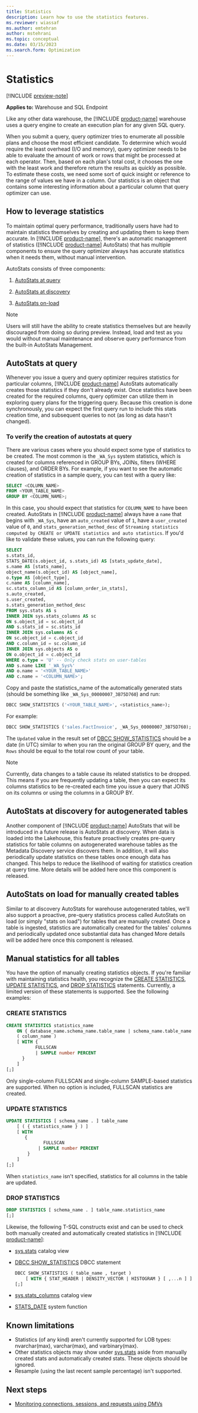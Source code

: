 ```yaml
---
title: Statistics
description: Learn how to use the statistics features.
ms.reviewer: wiassaf
ms.author: emtehran
author: mstehrani
ms.topic: conceptual
ms.date: 03/15/2023
ms.search.form: Optimization
---
```


# Statistics

[!INCLUDE [preview-note](../includes/preview-note.md)]

**Applies to:** Warehouse and SQL Endpoint

Like any other data warehouse, the [!INCLUDE [product-name](../includes/product-name.md)] warehouse uses a query engine to create an execution plan for any given SQL query.

When you submit a query, query optimizer tries to enumerate all possible plans and choose the most efficient candidate. To determine which would require the least overhead (I/O and memory), query optimizer needs to be able to evaluate the amount of work or rows that might be processed at each operator. Then, based on each plan's total cost, it chooses the one with the least work and therefore return the results as quickly as possible. To estimate these costs, we need some sort of quick insight or reference to the range of values we have in a column. Our statistics is an object that contains some interesting information about a particular column that query optimizer can use.

## How to leverage statistics

To maintain optimal query performance, traditionally users have had to maintain statistics themselves by creating and updating them to keep them accurate. In [!INCLUDE [product-name](../includes/product-name.md)], there's an automatic management of statistics ([!INCLUDE [product-name](../includes/product-name.md)] AutoStats) that has multiple components to ensure the query optimizer always has accurate statistics when it needs them, without manual intervention. 

AutoStats consists of three components:

1. [AutoStats at query](#autostats-at-query)

2. [AutoStats at discovery](#autostats-at-discovery-for-autogenerated-tables)

3. [AutoStats on-load](#autostats-on-load-for-manually-created-tables)

> [!NOTE]
> Users will still have the ability to create statistics themselves but are heavily discouraged from doing so during preview. Instead, load and test as you would without manual maintenance and observe query performance from the built-in AutoStats Management.

## AutoStats at query

Whenever you issue a query and query optimizer requires statistics for particular columns, [!INCLUDE [product-name](../includes/product-name.md)] AutoStats automatically creates those statistics if they don't already exist. Once statistics have been created for the required columns, query optimizer can utilize them in exploring query plans for the triggering query. Because this creation is done synchronously, you can expect the first query run to include this stats creation time, and subsequent queries to not (as long as data hasn't changed).

### To verify the creation of autostats at query

There are various cases where you should expect some type of statistics to be created. The most common is the `_WA_Sys` system statistics, which is created for columns referenced in GROUP BYs, JOINs, filters (WHERE clauses), and ORDER BYs. For example, if you want to see the automatic creation of statistics in a sample query, you can test with a query like:

```sql
SELECT <COLUMN_NAME>
FROM <YOUR_TABLE_NAME>
GROUP BY <COLUMN_NAME>;
```

In this case, you should expect that statistics for `COLUMN_NAME` to have been created. AutoStats in [!INCLUDE [product-name](../includes/product-name.md)] always have a `name` that begins with `_WA_Sys`, have an `auto_created` value of `1`, have a `user_created` value of `0`, and `stats_generation_method_desc` of `Streaming statistics computed by CREATE or UPDATE statistics and auto statistics`. If you'd like to validate these values, you can run the following query:

```sql
SELECT 
s.stats_id,
STATS_DATE(s.object_id, s.stats_id) AS [stats_update_date], 
s.name AS [stats_name],
object_name(s.object_id) AS [object_name],
o.type AS [object_type],
c.name AS [column_name],
sc.stats_column_id AS [column_order_in_stats],
s.auto_created,
s.user_created,
s.stats_generation_method_desc 
FROM sys.stats AS s 
INNER JOIN sys.stats_columns AS sc 
ON s.object_id = sc.object_id 
AND s.stats_id = sc.stats_id 
INNER JOIN sys.columns AS c 
ON sc.object_id = c.object_id 
AND c.column_id = sc.column_id 
INNER JOIN sys.objects AS o 
ON o.object_id = c.object_id 
WHERE o.type = 'U' -- Only check stats on user-tables
AND s.name LIKE '_WA_Sys%' 
AND o.name = '<YOUR_TABLE_NAME>'
AND c.name = '<COLUMN_NAME>';
```

Copy and paste the statistics_name of the automatically generated stats (should be something like `_WA_Sys_00000007_3B75D760`) and run:

```sql
DBCC SHOW_STATISTICS ('<YOUR_TABLE_NAME>', <statistics_name>);
```

For example:

```sql
DBCC SHOW_STATISTICS ('sales.FactInvoice', _WA_Sys_00000007_3B75D760);
```

The `Updated` value in the result set of [DBCC SHOW_STATISTICS](/sql/t-sql/database-console-commands/dbcc-show-statistics-transact-sql) should be a date (in UTC) similar to when you ran the original GROUP BY query, and the `Rows` should be equal to the total row count of your table.

> [!NOTE]
> Currently, data changes to a table cause its related statistics to be dropped. This means if you are frequently updating a table, then you can expect its columns statistics to be re-created each time you issue a query that JOINS on its columns or using the columns in a GROUP BY.

## AutoStats at discovery for autogenerated tables

Another component of [!INCLUDE [product-name](../includes/product-name.md)] AutoStats that will be introduced in a future release is AutoStats at discovery. When data is loaded into the Lakehouse, this feature proactively creates pre-query statistics for table columns on autogenerated warehouse tables as the Metadata Discovery service discovers them. In addition, it will also periodically update statistics on these tables once enough data has changed. This helps to reduce the likelihood of waiting for statistics creation at query time. More details will be added here once this component is released.

## AutoStats on load for manually created tables

Similar to at discovery AutoStats for warehouse autogenerated tables, we'll also support a proactive, pre-query statistics process called AutoStats on load (or simply "stats on load") for tables that are manually created. Once a table is ingested, statistics are automatically created for the tables' columns and periodically updated once substantial data has changed More details will be added here once this component is released.

## Manual statistics for all tables

You have the option of manually creating statistics objects. If you're familiar with maintaining statistics health, you recognize the [CREATE STATISTICS](/sql/t-sql/statements/create-statistics-transact-sql), [UPDATE STATISTICS](/sql/t-sql/statements/update-statistics-transact-sql), and [DROP STATISTICS](/sql/t-sql/statements/drop-statistics-transact-sql) statements. Currently, a limited version of these statements is supported. See the following examples:

### CREATE STATISTICS

```sql
CREATE STATISTICS statistics_name
    ON { database_name.schema_name.table_name | schema_name.table_name | table_name }
    ( column_name )
    [ WITH {
           FULLSCAN
           | SAMPLE number PERCENT
      }
    ]
[;]
```

Only single-column FULLSCAN and single-column SAMPLE-based statistics are supported. When no option is included, FULLSCAN statistics are created.

### UPDATE STATISTICS

```sql
UPDATE STATISTICS [ schema_name . ] table_name
    [ ( { statistics_name } ) ]
    [ WITH
       {
              FULLSCAN
            | SAMPLE number PERCENT
        }
    ]
[;]
```

When `statistics_name` isn't specified, statistics for all columns in the table are updated.

### DROP STATISTICS

```sql
DROP STATISTICS [ schema_name . ] table_name.statistics_name
[;]
```

Likewise, the following T-SQL constructs exist and can be used to check both manually created and automatically created statistics in [!INCLUDE [product-name](../includes/product-name.md)]:

- [sys.stats](/sql/relational-databases/system-catalog-views/sys-stats-transact-sql) catalog view
- [DBCC SHOW_STATISTICS](/sql/t-sql/database-console-commands/dbcc-show-statistics-transact-sql?view=sql-server-ver16&preserve-view=true) DBCC statement

  ```sql
  DBCC SHOW_STATISTICS ( table_name , target )
      [ WITH { STAT_HEADER | DENSITY_VECTOR | HISTOGRAM } [ ,...n ] ]
  [;]
  ```

- [sys.stats_columns](/sql/relational-databases/system-catalog-views/sys-stats-columns-transact-sql) catalog view
- [STATS_DATE](/sql/t-sql/functions/stats-date-transact-sql) system function

## Known limitations

- Statistics (of any kind) aren't currently supported for LOB types: nvarchar(max), varchar(max), and varbinary(max).
- Other statistics objects may show under [sys.stats](/sql/relational-databases/system-catalog-views/sys-stats-transact-sql) aside from manually created stats and automatically created stats. These objects should be ignored.
- Resample (using the last recent sample percentage) isn't supported.

## Next steps

- [Monitoring connections, sessions, and requests using DMVs](monitor-using-dmv.md)
